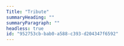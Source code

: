 ```yaml
---
Title: "Tribute"
summaryHeading: ""
summaryParagraph: ""
headless: true
id: "952753cb-bab0-a588-c393-d204347f6592"
---
```

